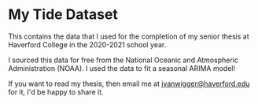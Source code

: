 # My Tide Dataset 
This contains the data that I used for the completion of my senior thesis at Haverford College in the 2020-2021 school year.

I sourced this data for free from the National Oceanic and Atmospheric Administration (NOAA). I used the data to fit a seasonal ARIMA model!

If you want to read my thesis, then email me at jvanwigger@haverford.edu for it, I'd be happy to share it.

